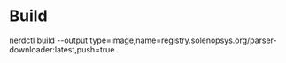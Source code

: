 
# Build
nerdctl build --output type=image,name=registry.solenopsys.org/parser-downloader:latest,push=true .

 